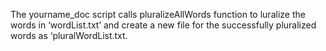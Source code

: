 The yourname_doc script calls pluralizeAllWords
function to luralize the words in ‘wordList.txt’ and create a new file for the successfully pluralized
words as ‘pluralWordList.txt.
